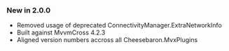 ### New in 2.0.0

* Removed usage of deprecated ConnectivityManager.ExtraNetworkInfo
* Built against MvvmCross 4.2.3
* Aligned version numbers accross all Cheesebaron.MvxPlugins